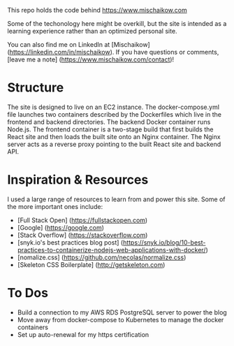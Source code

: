 This repo holds the code behind https://www.mischaikow.com

Some of the techonology here might be overkill, but the site is intended as a learning experience rather than an optimized personal site.

You can also find me on LinkedIn at [Mischaikow] (https://linkedin.com/in/mischaikow).
If you have questions or comments, [leave me a note] (https://www.mischaikow.com/contact)!

# Structure
The site is designed to live on an EC2 instance. The docker-compose.yml file launches two containers described by the Dockerfiles which live in the frontend and backend directories. The backend Docker container runs Node.js. The frontend container is a two-stage build that first builds the React site and then loads the built site onto an Nginx container. The Nginx server acts as a reverse proxy pointing to the built React site and backend API.

# Inspiration & Resources
I used a large range of resources to learn from and power this site. Some of the more important ones include:
- [Full Stack Open] (https://fullstackopen.com)
- [Google] (https://google.com)
- [Stack Overflow] (https://stackoverflow.com)
- [snyk.io's best practices blog post] (https://snyk.io/blog/10-best-practices-to-containerize-nodejs-web-applications-with-docker/)
- [nomalize.css] (https://github.com/necolas/normalize.css)
- [Skeleton CSS Boilerplate] (http://getskeleton.com)

# To Dos
- Build a connection to my AWS RDS PostgreSQL server to power the blog
- Move away from docker-compose to Kubernetes to manage the docker containers
- Set up auto-renewal for my https certification